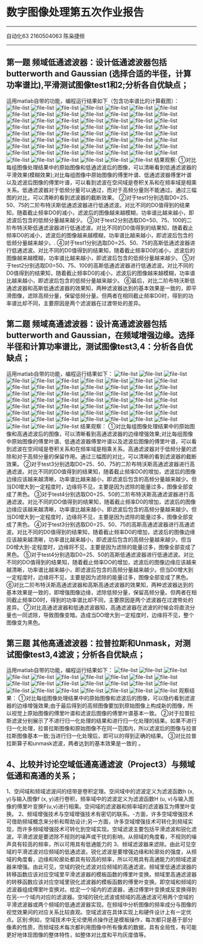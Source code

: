 ﻿# 数字图像处理第五次作业报告
---
自动化63 2160504063 陈枭捷频

---
## 第一题 频域低通滤波器：设计低通滤波器包括 butterworth and Gaussian (选择合适的半径，计算功率谱比),平滑测试图像test1和2;分析各自优缺点；
运用matlab自带的功能，编程运行结果如下（包含功率谱比的计算截图）：
![file-list](https://raw.githubusercontent.com/cxjpnb/hw5/master/test1原始图像.bmp)
![file-list](https://raw.githubusercontent.com/cxjpnb/hw5/master/test1bd0=25.bmp)
![file-list](https://raw.githubusercontent.com/cxjpnb/hw5/master/test1cd0=25.bmp)
![file-list](https://raw.githubusercontent.com/cxjpnb/hw5/master/test1dd0=25.bmp)
![file-list](https://raw.githubusercontent.com/cxjpnb/hw5/master/test1ed0=25.bmp)
![file-list](https://raw.githubusercontent.com/cxjpnb/hw5/master/atest125.bmp)
![file-list](https://raw.githubusercontent.com/cxjpnb/hw5/master/test1bd0=50.bmp)
![file-list](https://raw.githubusercontent.com/cxjpnb/hw5/master/test1cd0=50.bmp)
![file-list](https://raw.githubusercontent.com/cxjpnb/hw5/master/test1dd0=50.bmp)
![file-list](https://raw.githubusercontent.com/cxjpnb/hw5/master/test1ed0=50.bmp)
![file-list](https://raw.githubusercontent.com/cxjpnb/hw5/master/atest150.bmp)
![file-list](https://raw.githubusercontent.com/cxjpnb/hw5/master/test1bd0=75.bmp)
![file-list](https://raw.githubusercontent.com/cxjpnb/hw5/master/test1cd0=75.bmp)
![file-list](https://raw.githubusercontent.com/cxjpnb/hw5/master/test1dd0=75.bmp)
![file-list](https://raw.githubusercontent.com/cxjpnb/hw5/master/test1ed0=75.bmp)
![file-list](https://raw.githubusercontent.com/cxjpnb/hw5/master/test2原始图像.bmp)
![file-list](https://raw.githubusercontent.com/cxjpnb/hw5/master/atest175.bmp)
![file-list](https://raw.githubusercontent.com/cxjpnb/hw5/master/test2bd0=50.bmp)
![file-list](https://raw.githubusercontent.com/cxjpnb/hw5/master/test2cd0=50.bmp)
![file-list](https://raw.githubusercontent.com/cxjpnb/hw5/master/test2dd0=50.bmp)
![file-list](https://raw.githubusercontent.com/cxjpnb/hw5/master/test2ed0=50.bmp)
![file-list](https://raw.githubusercontent.com/cxjpnb/hw5/master/atest250.bmp)
![file-list](https://raw.githubusercontent.com/cxjpnb/hw5/master/test2bd0=75.bmp)
![file-list](https://raw.githubusercontent.com/cxjpnb/hw5/master/test2cd0=75.bmp)
![file-list](https://raw.githubusercontent.com/cxjpnb/hw5/master/test2dd0=75.bmp)
![file-list](https://raw.githubusercontent.com/cxjpnb/hw5/master/test2ed0=75.bmp)
![file-list](https://raw.githubusercontent.com/cxjpnb/hw5/master/atest275.bmp)
![file-list](https://raw.githubusercontent.com/cxjpnb/hw5/master/test2bd0=100.bmp)
![file-list](https://raw.githubusercontent.com/cxjpnb/hw5/master/test2cd0=100.bmp)
![file-list](https://raw.githubusercontent.com/cxjpnb/hw5/master/test2dd0=100.bmp)
![file-list](https://raw.githubusercontent.com/cxjpnb/hw5/master/test2ed0=100.bmp)
![file-list](https://raw.githubusercontent.com/cxjpnb/hw5/master/atest2100.bmp)
![file-list](https://raw.githubusercontent.com/cxjpnb/hw5/master/btest1bd0=25.bmp)
![file-list](https://raw.githubusercontent.com/cxjpnb/hw5/master/btest1cd0=25.bmp)
![file-list](https://raw.githubusercontent.com/cxjpnb/hw5/master/btest1dd0=25.bmp)
![file-list](https://raw.githubusercontent.com/cxjpnb/hw5/master/btest1ed0=25.bmp)
![file-list](https://raw.githubusercontent.com/cxjpnb/hw5/master/btest125.bmp)
![file-list](https://raw.githubusercontent.com/cxjpnb/hw5/master/btest1bd0=50.bmp)
![file-list](https://raw.githubusercontent.com/cxjpnb/hw5/master/btest1cd0=50.bmp)
![file-list](https://raw.githubusercontent.com/cxjpnb/hw5/master/btest1dd0=50.bmp)
![file-list](https://raw.githubusercontent.com/cxjpnb/hw5/master/btest1ed0=50.bmp)
![file-list](https://raw.githubusercontent.com/cxjpnb/hw5/master/btest150.bmp)
![file-list](https://raw.githubusercontent.com/cxjpnb/hw5/master/btest1bd0=75.bmp)
![file-list](https://raw.githubusercontent.com/cxjpnb/hw5/master/btest1cd0=75.bmp)
![file-list](https://raw.githubusercontent.com/cxjpnb/hw5/master/btest1dd0=75.bmp)
![file-list](https://raw.githubusercontent.com/cxjpnb/hw5/master/btest1ed0=75.bmp)
![file-list](https://raw.githubusercontent.com/cxjpnb/hw5/master/btest175.bmp)
![file-list](https://raw.githubusercontent.com/cxjpnb/hw5/master/btest2bd0=50.bmp)
![file-list](https://raw.githubusercontent.com/cxjpnb/hw5/master/btest2cd0=50.bmp)
![file-list](https://raw.githubusercontent.com/cxjpnb/hw5/master/btest2dd0=50.bmp)
![file-list](https://raw.githubusercontent.com/cxjpnb/hw5/master/btest2ed0=50.bmp)
![file-list](https://raw.githubusercontent.com/cxjpnb/hw5/master/btest250.bmp)
![file-list](https://raw.githubusercontent.com/cxjpnb/hw5/master/btest2bd0=75.bmp)
![file-list](https://raw.githubusercontent.com/cxjpnb/hw5/master/btest2cd0=75.bmp)
![file-list](https://raw.githubusercontent.com/cxjpnb/hw5/master/btest2dd0=75.bmp)
![file-list](https://raw.githubusercontent.com/cxjpnb/hw5/master/btest2ed0=75.bmp)
![file-list](https://raw.githubusercontent.com/cxjpnb/hw5/master/btest275.bmp)
![file-list](https://raw.githubusercontent.com/cxjpnb/hw5/master/btest2bd0=100.bmp)
![file-list](https://raw.githubusercontent.com/cxjpnb/hw5/master/btest2cd0=100.bmp)
![file-list](https://raw.githubusercontent.com/cxjpnb/hw5/master/btest2dd0=100.bmp)
![file-list](https://raw.githubusercontent.com/cxjpnb/hw5/master/btest2ed0=100.bmp)
![file-list](https://raw.githubusercontent.com/cxjpnb/hw5/master/btest2100.bmp)
结果观察:
①对比每组图像处理结果中的原始图像和低通滤波后的图像，可以清晰看到低通滤波器的平滑效果(模糊效果);对比每组图像中原始图像的傅里叶谱、低通滤波器傅里叶谱以及滤波后图像的傅里叶谱，可以看到滤波在空间域是卷积关系和在频率域是相乘关系。低通滤波器对于低频分量可以通过，而对于高频分量则不能通过。通过三幅图的对比，可以清晰的看到滤波器的截断效果。
②对于test1分别选取D0=25、50、75的二阶布特沃斯低通滤波器进行低通滤波。对比不同的D0值得到的结果知，随着截止频率DO的减小，滤波后的图像越来越模糊，功率谱比越来越小，即滤波后包含的低频分量越来越少。
③对于test2分别选取D0=50、75、100的二阶布特沃斯低通滤波器进行低通滤波。对比不同的D0值得到的结果知，随着截止频率D0的减小，滤波后的图像越来越模糊，功率谱比越来越小，即滤波后包含的低频分量越来越少。.
④对于test1分别选取D0=25、50、75的高斯低通滤波器进行低通滤波。对比不同的D0值得到的结果知，随着截止频率D0的减小，滤波后的图像越来越模糊，功率谱比越来越小，即滤波后包含的低频分量越来越少。
⑤对于test2分别选取D0=50、75、100的高斯低通滤波器进行低通滤波。对比不同的D0值得到的结果知，随着截止频率D0的减小，滤波后的图像越来越模糊，功率谱比越来越小，即滤波后包含的低频分量越来越少。
⑥最后，对比二阶布特沃斯低通滤波器和高斯低通滤波器的效果知，两种滤波器达到的基本效果是一致的，即平滑图像，滤除高频分量，保留低频分量。但两者在相同截止频率D0时，得到的功率谱比却不同，主要原因是两个滤波器在过渡带处的差异。

## 第二题 频域高通滤波器：设计高通滤波器包括butterworth and Gaussian，在频域增强边缘。选择半径和计算功率谱比，测试图像test3,4：分析各自优缺点；
运用matlab自带的功能，编程运行结果如下：
![file-list](https://raw.githubusercontent.com/cxjpnb/hw5/master/2atest3bd0=25.bmp)
![file-list](https://raw.githubusercontent.com/cxjpnb/hw5/master/2atest3cd0=25.bmp)
![file-list](https://raw.githubusercontent.com/cxjpnb/hw5/master/2atest3dd0=25.bmp)
![file-list](https://raw.githubusercontent.com/cxjpnb/hw5/master/2atest3ed0=25.bmp)
![file-list](https://raw.githubusercontent.com/cxjpnb/hw5/master/2atest325.bmp)
![file-list](https://raw.githubusercontent.com/cxjpnb/hw5/master/2atest3bd0=50.bmp)
![file-list](https://raw.githubusercontent.com/cxjpnb/hw5/master/2atest3cd0=50.bmp)
![file-list](https://raw.githubusercontent.com/cxjpnb/hw5/master/2atest3dd0=50.bmp)
![file-list](https://raw.githubusercontent.com/cxjpnb/hw5/master/2atest3ed0=50.bmp)
![file-list](https://raw.githubusercontent.com/cxjpnb/hw5/master/2atest350.bmp)
![file-list](https://raw.githubusercontent.com/cxjpnb/hw5/master/2atest3bd0=75.bmp)
![file-list](https://raw.githubusercontent.com/cxjpnb/hw5/master/2atest3cd0=75.bmp)
![file-list](https://raw.githubusercontent.com/cxjpnb/hw5/master/2atest3dd0=75.bmp)
![file-list](https://raw.githubusercontent.com/cxjpnb/hw5/master/2atest3ed0=75.bmp)
![file-list](https://raw.githubusercontent.com/cxjpnb/hw5/master/2atest375.bmp)
![file-list](https://raw.githubusercontent.com/cxjpnb/hw5/master/2atest4bd0=25.bmp)
![file-list](https://raw.githubusercontent.com/cxjpnb/hw5/master/2atest4cd0=25.bmp)
![file-list](https://raw.githubusercontent.com/cxjpnb/hw5/master/2atest4dd0=25.bmp)
![file-list](https://raw.githubusercontent.com/cxjpnb/hw5/master/2atest4ed0=25.bmp)
![file-list](https://raw.githubusercontent.com/cxjpnb/hw5/master/2atest425.bmp)
![file-list](https://raw.githubusercontent.com/cxjpnb/hw5/master/2atest4bd0=25.bmp)
![file-list](https://raw.githubusercontent.com/cxjpnb/hw5/master/2atest4cd0=25.bmp)
![file-list](https://raw.githubusercontent.com/cxjpnb/hw5/master/2atest4dd0=25.bmp)
![file-list](https://raw.githubusercontent.com/cxjpnb/hw5/master/2atest4ed0=25.bmp)
![file-list](https://raw.githubusercontent.com/cxjpnb/hw5/master/2atest450.bmp)
![file-list](https://raw.githubusercontent.com/cxjpnb/hw5/master/2atest4bd0=75.bmp)
![file-list](https://raw.githubusercontent.com/cxjpnb/hw5/master/2atest4cd0=75.bmp)
![file-list](https://raw.githubusercontent.com/cxjpnb/hw5/master/2atest4dd0=75.bmp)
![file-list](https://raw.githubusercontent.com/cxjpnb/hw5/master/2atest4ed0=75.bmp)
![file-list](https://raw.githubusercontent.com/cxjpnb/hw5/master/2atest475.bmp)
![file-list](https://raw.githubusercontent.com/cxjpnb/hw5/master/2btest3bd0=25.bmp)
![file-list](https://raw.githubusercontent.com/cxjpnb/hw5/master/2btest3cd0=25.bmp)
![file-list](https://raw.githubusercontent.com/cxjpnb/hw5/master/2btest3dd0=25.bmp)
![file-list](https://raw.githubusercontent.com/cxjpnb/hw5/master/2btest3ed0=25.bmp)
![file-list](https://raw.githubusercontent.com/cxjpnb/hw5/master/2btest325.bmp)
![file-list](https://raw.githubusercontent.com/cxjpnb/hw5/master/2btest3bd0=50.bmp)
![file-list](https://raw.githubusercontent.com/cxjpnb/hw5/master/2btest3cd0=50.bmp)
![file-list](https://raw.githubusercontent.com/cxjpnb/hw5/master/2btest3dd0=50.bmp)
![file-list](https://raw.githubusercontent.com/cxjpnb/hw5/master/2btest3ed0=50.bmp)
![file-list](https://raw.githubusercontent.com/cxjpnb/hw5/master/2btest350.bmp)
![file-list](https://raw.githubusercontent.com/cxjpnb/hw5/master/2btest4bd0=25.bmp)
![file-list](https://raw.githubusercontent.com/cxjpnb/hw5/master/2btest4cd0=25.bmp)
![file-list](https://raw.githubusercontent.com/cxjpnb/hw5/master/2btest4dd0=25.bmp)
![file-list](https://raw.githubusercontent.com/cxjpnb/hw5/master/2btest4ed0=25.bmp)
![file-list](https://raw.githubusercontent.com/cxjpnb/hw5/master/2btest425.bmp)
![file-list](https://raw.githubusercontent.com/cxjpnb/hw5/master/2btest4bd0=50.bmp)
![file-list](https://raw.githubusercontent.com/cxjpnb/hw5/master/2btest4cd0=50.bmp)
![file-list](https://raw.githubusercontent.com/cxjpnb/hw5/master/2btest4dd0=50.bmp)
![file-list](https://raw.githubusercontent.com/cxjpnb/hw5/master/2btest4ed0=50.bmp)
![file-list](https://raw.githubusercontent.com/cxjpnb/hw5/master/2btest450.bmp)
![file-list](https://raw.githubusercontent.com/cxjpnb/hw5/master/2btest4bd0=75.bmp)
![file-list](https://raw.githubusercontent.com/cxjpnb/hw5/master/2btest4cd0=75.bmp)
![file-list](https://raw.githubusercontent.com/cxjpnb/hw5/master/2btest4dd0=75.bmp)
![file-list](https://raw.githubusercontent.com/cxjpnb/hw5/master/2btest4ed0=75.bmp)
![file-list](https://raw.githubusercontent.com/cxjpnb/hw5/master/2btest475.bmp)
结果观察：
①对比每组图像处理结果中的原始图像和高通滤波后的图像，可以清晰看到高通滤波器的边缘增强效果;对比每组图像中原始图像的傅里叶谱、低通滤波器傅里叶谱以及滤波后图像的傅里叶谱，可以看到滤波在空间域是卷积关系和在频率域是相乘关系。高通滤波器对于低频分量的滤除和对于高频分量的保留作用。通过三幅图的对比，可以清晰的看到滤波器的截断效果。
②对于test3分别选取D0=25、50、75的二阶布特沃斯高通滤波器进行高通滤波。对比不同的D0值得到的结果知，随着截止频率DO的增加，滤波后的图像边缘应该越来越清晰，功率谱比越来越小，即滤波后包含的高频分量越来越少。但当D0增大到一定程度时，边缘将不见，主要是因为滤除的能量过多，图像全部变成了黑色。
③对于test4分别选取D0=25、50的二阶布特沃斯高通滤波器进行高通滤波。对比不同的DO值得到的结果知，随着截止频率D0的增加，滤波后的图像边缘应该越来越清晰，功率谱比越来越小，即滤波后包含的高频分量越来越少。但当D0增大到一定程度时，边缘将不见，主要是因为滤除的能量过多，图像全部变成了黑色。
④对于test3分别选取D0=25、50、75的高斯高通滤波器进行高通滤波。对比不同的D0值得到的结果知，随着截止频率D0的增加，滤波后的图像边缘应该越来越清晰，功率谱比越来越小，即滤波后包含的高频分量越来越少。但当D0增大到-定程度时，边缘将不见，主要是因为滤除的能量过多，图像全部变成了黑色。
⑤对于test4分别选取D0=25、50的高斯低通滤波器进行低通滤波。对比不同的DO值得到的结果知，随着截止频率DO的增加，滤波后的图像边缘应该越来越清晰，功率谱比越来越小，即滤波后包含的高频分量越来越少。但当D0增大到一定程度时，边缘将不见，主要是因为滤除的能量过多，图像全部变成了黑色。
⑥对比二阶布特沃斯高通滤波器和高斯高通滤波器的效果知，两种滤波器达到的基本效果是一致的，即增强图像边缘，滤除低频分量，保留高频分量。但两者在相同截止频率D0时，得到的功率谱比却不同，主要原因是两个滤波器在过渡带处的差异。
⑦对比高通滤波器和低通滤波器知，高通滤波器在滤波的时候会将直流分量也一同滤除，导致图像变暗。造成当DO增大到一定程度时，边缘将不见，整个图像变为黑色。
## 第三题 其他高通滤波器：拉普拉斯和Unmask，对测试图像test3,4滤波；分析各自优缺点；
运用matlab自带的功能，编程运行结果如下：
![file-list](https://raw.githubusercontent.com/cxjpnb/hw5/master/3atest3bguiyino.bmp)
![file-list](https://raw.githubusercontent.com/cxjpnb/hw5/master/3atest3cguiyino.bmp)
![file-list](https://raw.githubusercontent.com/cxjpnb/hw5/master/3atest3dguiyino.bmp)
![file-list](https://raw.githubusercontent.com/cxjpnb/hw5/master/3atest3eguiyino.bmp)
![file-list](https://raw.githubusercontent.com/cxjpnb/hw5/master/3atest4bguiyino.bmp)
![file-list](https://raw.githubusercontent.com/cxjpnb/hw5/master/3atest4cguiyino.bmp)
![file-list](https://raw.githubusercontent.com/cxjpnb/hw5/master/3atest4dguiyino.bmp)
![file-list](https://raw.githubusercontent.com/cxjpnb/hw5/master/3atest4eguiyino.bmp)
![file-list](https://raw.githubusercontent.com/cxjpnb/hw5/master/3atest3bguiyiyes.bmp)
![file-list](https://raw.githubusercontent.com/cxjpnb/hw5/master/3atest3cguiyiyes.bmp)
![file-list](https://raw.githubusercontent.com/cxjpnb/hw5/master/3atest3dguiyiyes.bmp)
![file-list](https://raw.githubusercontent.com/cxjpnb/hw5/master/3atest3eguiyiyes.bmp)
![file-list](https://raw.githubusercontent.com/cxjpnb/hw5/master/3atest4bguiyiyes.bmp)
![file-list](https://raw.githubusercontent.com/cxjpnb/hw5/master/3atest4cguiyiyes.bmp)
![file-list](https://raw.githubusercontent.com/cxjpnb/hw5/master/3atest4dguiyiyes.bmp)
![file-list](https://raw.githubusercontent.com/cxjpnb/hw5/master/3atest4eguiyiyes.bmp)
![file-list](https://raw.githubusercontent.com/cxjpnb/hw5/master/3btest43b.bmp)
![file-list](https://raw.githubusercontent.com/cxjpnb/hw5/master/3btest3c.bmp)
![file-list](https://raw.githubusercontent.com/cxjpnb/hw5/master/3btest3d.bmp)
![file-list](https://raw.githubusercontent.com/cxjpnb/hw5/master/3btest3e.bmp)
![file-list](https://raw.githubusercontent.com/cxjpnb/hw5/master/3btest4b.bmp)
![file-list](https://raw.githubusercontent.com/cxjpnb/hw5/master/3btest4c.bmp)
![file-list](https://raw.githubusercontent.com/cxjpnb/hw5/master/3btest4d.bmp)
![file-list](https://raw.githubusercontent.com/cxjpnb/hw5/master/3btest4e.bmp)
观察结果：
①对比每组图像处理结果中的原始图像和滤波后的图像，可以隐约看到滤波器的边缘增强效果;由于最后得到的高频图像要加到原始图像上构成新的图像，所以视觉上原始图像的傅里叶谱和滤波后图像的傅里叶谱基本一致。
②对于拉普拉斯滤波分别展示了不进行归一化处理的结果和进行归一化处理的结果。如果不进行归一化处理，拉普拉斯图像和原始图像不在同一范围内，所以滤波后的图像与拉普拉斯图像基本一致;当进行归一化处理后，即可以的得到正确的结果。
③对比拉普拉斯算子和unmask滤波，两者达到的基本效果是一致的 。
## 4、比较并讨论空域低通高通滤波（Project3）与频域低通和高通的关系；
1、空间域和频域滤波间的纽带是卷积定理。空间域中的滤波定义为滤波函数h (x, y)与输入图像f (x, y)进行卷积，频率域中的滤波定义为滤波函数H (u, v)与输入图像的傅里叶变换F(u,v)进行相乘。空间域的滤波器和频率域的滤波器互为傅里叶变换。
2、频域增强技术与空域增强技术有密切的联系。-方面，许多空域增强技术可借助频域概念来分析和帮助设计;另一方面，许多空域增强技术可转化到频域实现，而许多频域增强技术可转化到空域实现。空域滤波主要包括平滑滤波和锐化滤波。平滑滤波是要滤除不规则的噪声或干扰的影响，从频域的角度看，不规则的噪声具有较高的频率，所以可用具有低通能力的
3、频域滤波器来滤除。由此可见空域的平滑滤波对应频域的低通滤波。锐化滤波是要增强边缘和轮廓处的强度，从频域的角度看，边缘和轮廓处都具有较高的频率，所以可用具有高通能力的频域滤波器来增强。由此可见，空域的锐化滤波对应频域的高通滤波。频域里低通滤波器的转移函数应该对应空域里平滑滤波器的模板函数的傅里叶变换。频域里高通滤波器的转移函数应该对应空域里锐化滤波器的模板函数的傅里叶变换。即空域和频域的滤波器组成傅里叶变换对。给定一个域内的滤波器，通过傅里叶变换或反变换得到在另-一个域内对应的滤波器。空域的锐化滤波或频域的高通滤波可用两个空域的平滑滤波器或两个频域的低通滤波器实现。在频域中分析图像的频率成分与图像的视觉效果间的对应关系比较直观。空域滤波在具体实现上和硬件设计上有一定优点。区别:例如，空域技术中无论使用点操作还是模板操作，每次都只是基于部分像素的性质，而频域技术每次都利用图像中所有像素的数据，具有全局性，有可能更好地体现图像的整体特性，如整体对比度和平均灰度值等。





	










